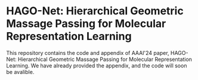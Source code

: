 # HAGO-Net: Hierarchical Geometric Massage Passing for Molecular Representation Learning

This repository contains the code and appendix of AAAI'24 paper, HAGO-Net: Hierarchical Geometric Massage Passing for Molecular Representation Learning. We have already provided the appendix, and the code will soon be avalible.
